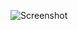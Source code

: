 ![Screenshot](https://raw.githubusercontent.com/Cryakl/Ultimate-RAT-Collection/refs/heads/main/KjW0rm/KJ-w0rm%20v2.0/Screenshot.png)
